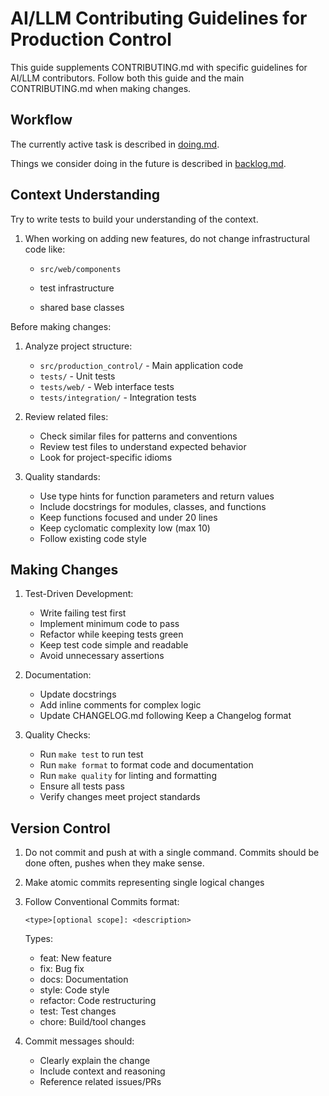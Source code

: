 # AI/LLM Contributing Guidelines for Production Control

This guide supplements CONTRIBUTING.md with specific guidelines for AI/LLM contributors.
Follow both this guide and the main CONTRIBUTING.md when making changes.

## Workflow

The currently active task is described in [doing.md](./work/doing.md).

Things we consider doing in the future is described in [backlog.md](./work/backlog.md).

## Context Understanding

Try to write tests to build your understanding of the context.

1. When working on adding new features, do not change infrastructural code like:

   - `src/web/components`

   - test infrastructure
   - shared base classes

Before making changes:

1. Analyze project structure:

   - `src/production_control/` - Main application code
   - `tests/` - Unit tests
   - `tests/web/` - Web interface tests
   - `tests/integration/` - Integration tests

1. Review related files:

   - Check similar files for patterns and conventions
   - Review test files to understand expected behavior
   - Look for project-specific idioms

1. Quality standards:

   - Use type hints for function parameters and return values
   - Include docstrings for modules, classes, and functions
   - Keep functions focused and under 20 lines
   - Keep cyclomatic complexity low (max 10)
   - Follow existing code style

## Making Changes

1. Test-Driven Development:

   - Write failing test first
   - Implement minimum code to pass
   - Refactor while keeping tests green
   - Keep test code simple and readable
   - Avoid unnecessary assertions

1. Documentation:

   - Update docstrings
   - Add inline comments for complex logic
   - Update CHANGELOG.md following Keep a Changelog format

1. Quality Checks:

   - Run `make test` to run test
   - Run `make format` to format code and documentation
   - Run `make quality` for linting and formatting
   - Ensure all tests pass
   - Verify changes meet project standards

## Version Control

1. Do not commit and push at with a single command.
   Commits should be done often, pushes when they make sense.

2. Make atomic commits representing single logical changes

3. Follow Conventional Commits format:

   ```text
   <type>[optional scope]: <description>
   ```

   Types:

   - feat: New feature
   - fix: Bug fix
   - docs: Documentation
   - style: Code style
   - refactor: Code restructuring
   - test: Test changes
   - chore: Build/tool changes

4. Commit messages should:

   - Clearly explain the change
   - Include context and reasoning
   - Reference related issues/PRs
